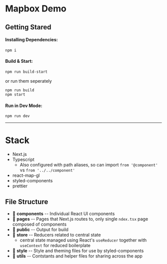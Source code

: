 # Mapbox Demo

## Getting Stared

#### Installing Dependencies:
`npm i`

#### Build & Start:
`npm run build-start`

or run them seperately
```
npm run build
npm start
```

#### Run in Dev Mode:
`npm run dev`

---

# Stack
- Next.js
- Typescript
  - Also configured with path aliases, so can import `from '@component'` vs `from '../../component'`
- react-map-gl
- styled-components
- prettier


## File Structure
- 📁 **components** -- Individual React UI components
- 📁 **pages** -- Pages that Next.js routes to, only single `ndex.tsx` page composed of components
- 📁 **public** -- Output for build
- 📁 **store** -- Reducers related to central state
  - central state managed using React's `useReducer` together with `useContext` for reduced boilerplate
- 📁 **style** -- Style and theming files for use by styled-components
- 📁 **utils** -- Contstants and helper files for sharing across the app
